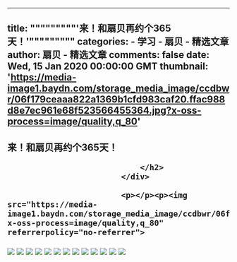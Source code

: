 
---
title: """""""""'来！和扇贝再约个365天！'"""""""""
categories: 
    - 学习
    - 扇贝 - 精选文章
author: 扇贝 - 精选文章
comments: false
date: Wed, 15 Jan 2020 00:00:00 GMT
thumbnail: 'https://media-image1.baydn.com/storage_media_image/ccdbwr/06f179ceaaa822a1369b1cfd983caf20.ffac988d8e7ec961e68f523566455364.jpg?x-oss-process=image/quality,q_80'
---

<div>   
<div class="page-header">
                                <h2 class>
                                    来！和扇贝再约个365天！
                                    
                                </h2>
                            </div>
                            
                            <p></p><p><img src="https://media-image1.baydn.com/storage_media_image/ccdbwr/06f179ceaaa822a1369b1cfd983caf20.ffac988d8e7ec961e68f523566455364.jpg?x-oss-process=image/quality,q_80" referrerpolicy="no-referrer">
<img src="https://media-image1.baydn.com/storage_media_image/ccdbwr/024d712097122997640307c944b72cea.bd8d30a53a809fd76e33a606121d7551.jpg?x-oss-process=image/quality,q_80" style="margin:0px;" referrerpolicy="no-referrer">
<img src="https://media-image1.baydn.com/storage_media_image/ccdbwr/b4bc1c99c91bd79070769893aa6aa88b.d8e6f8ac7977c9a91a04b066066b48c3.jpg?x-oss-process=image/quality,q_80" style="margin:0px;" referrerpolicy="no-referrer">
<img src="https://media-image1.baydn.com/storage_media_image/ccdbwr/ae2bd0386c129d85c966b742c28c28b2.9b6bfc4b0a3be3b00232d5fa50322496.jpg?x-oss-process=image/quality,q_80" style="margin:0px;" referrerpolicy="no-referrer">
<img src="https://media-image1.baydn.com/storage_media_image/ccdbwr/a385371b5adf3d20033977e69b28131f.ea1c0070480ad83360a4cc85e35eefde.jpeg?x-oss-process=image/quality,q_80" style="margin:0px;" referrerpolicy="no-referrer">
<img src="https://media-image1.baydn.com/storage_media_image/ccdbwr/10c50bdf85911496b5897f9e73b0a947.b792cb9a323c6fe22ef1893a534436d9.jpeg?x-oss-process=image/quality,q_80" style="margin:0px;" referrerpolicy="no-referrer">
<img src="https://media-image1.baydn.com/storage_media_image/ccdbwr/287b5d318f05f1fc330dfc8235dd328e.3693e8f35248f7e0f8dee4ba250fc76e.jpeg?x-oss-process=image/quality,q_80" style="margin:0px;" referrerpolicy="no-referrer">
<img src="https://media-image1.baydn.com/storage_media_image/ccdbwr/4137aca26b66eae57acf5d71144a9588.d4a4b514ea9481d086b4b8eb287a696a.jpeg?x-oss-process=image/quality,q_80" style="margin:0px;" referrerpolicy="no-referrer">
<img src="https://media-image1.baydn.com/storage_media_image/ccdbwr/cb10fb43545fe6c331ec42033f4e0e47.96f7ef1e328a7c1512b519a2c98d97ed.jpeg?x-oss-process=image/quality,q_80" style="margin:0px;" referrerpolicy="no-referrer">
<img src="https://media-image1.baydn.com/storage_media_image/ccdbwr/399611b78385ae258fb16dfbc2b2479e.fb0321cd2959fa4fce83b791f0a3ec36.jpeg?x-oss-process=image/quality,q_80" style="margin:0px;" referrerpolicy="no-referrer">
<img src="https://media-image1.baydn.com/storage_media_image/ccdbwr/e2c6db2e33ee22228a620678ea6bb7c6.7d305d909ffdcd9dd933d245ccba34ea.jpg?x-oss-process=image/quality,q_80" style="margin:0px;" referrerpolicy="no-referrer">
<img src="https://media-image1.baydn.com/storage_media_image/ccdbwr/a61da3afd7ab57cb4f1f463eddba3397.b2f8c6d76c3be6649c4e389c02e53c46.jpg?x-oss-process=image/quality,q_80" style="margin:0px;" referrerpolicy="no-referrer">
<img src="https://media-image1.baydn.com/storage_media_image/ccdbwr/47db0a20d7e695400e37e58ddd3c4d7c.1da9db6f75e327cca11a19fa889c17dc.jpg?x-oss-process=image/quality,q_80" style="margin:0px;" referrerpolicy="no-referrer">
<a href="https://sa.shanbay.com/t/CQ"><img src="https://media-image1.baydn.com/storage_media_image/ccdbwr/dc58013218af5e3c723f82d9b91fc287.e987bbecaa567347eb781684a553de68.jpg?x-oss-process=image/quality,q_80" referrerpolicy="no-referrer"></a></p><p></p>
                          
</div>
            